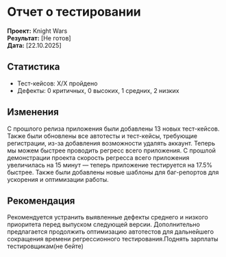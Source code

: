 # Отчет о тестировании

**Проект:** Knight Wars  
**Результат:** [Не готов]  
**Дата:** [22.10.2025]  

## Статистика
- Тест-кейсов: X/X пройдено  
- Дефекты: 0 критичных, 0 высоких, 1 средних, 2 низких  

## Изменения
С прошлого релиза приложения были добавлены 13 новых тест-кейсов. Также были обновлены все автотесты и тест-кейсы, требующие регистрации, из-за добавления возможности удалять аккаунт. Теперь мы можем быстрее проводить регресс всего приложения. С прошлой демонстрации проекта скорость регресса всего приложения увеличилась на 15 минут — теперь приложение тестируется на 17.5% быстрее. Также были добавлены новые шаблоны для баг-репортов для ускорения и оптимизации работы.

## Рекомендация
Рекомендуется устранить выявленные дефекты среднего и низкого приоритета перед выпуском следующей версии. Дополнительно предлагается продолжить оптимизацию автотестов для дальнейшего сокращения времени регрессионного тестирования.Поднять зарплаты тестировщикам(не бейте)